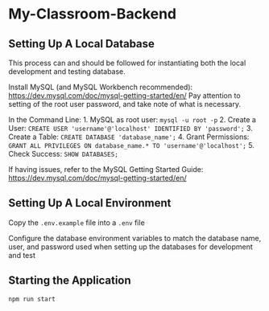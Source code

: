 # My-Classroom-Backend

## Setting Up A Local Database

This process can and should be followed for instantiating both the local development and testing database.

Install MySQL (and MySQL Workbench recommended): https://dev.mysql.com/doc/mysql-getting-started/en/
Pay attention to setting of the root user password, and take note of what is necessary.

In the Command Line:
    1. MySQL as root user: `mysql -u root -p`
    2. Create a User: `CREATE USER 'username'@'localhost' IDENTIFIED BY 'password';`
    3. Create a Table: `CREATE DATABASE 'database_name';`
    4. Grant Permissions: `GRANT ALL PRIVILEGES ON database_name.* TO 'username'@'localhost';`
    5. Check Success: `SHOW DATABASES;`

If having issues, refer to the MySQL Getting Started Guide: https://dev.mysql.com/doc/mysql-getting-started/en/

## Setting Up A Local Environment

Copy the `.env.example` file into a `.env` file

Configure the database environment variables to match the database name, user, and password used when setting up the databases for development and test

## Starting the Application

`npm run start`